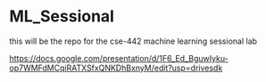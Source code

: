 # ML_Sessional
this will be the repo for the cse-442 machine learning sessional lab


https://docs.google.com/presentation/d/1F6_Ed_BguwIyku-op7WMFdMCqiRATXSfxQNKDhBxnyM/edit?usp=drivesdk
